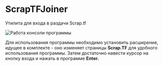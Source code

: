 # ScrapTFJoiner

Утилита для входа в раздачи Scrap.tf

![Работа консоли программы](https://cdn.glitch.global/1e122daa-be0e-4a66-8d7e-38f3ea00b83d/ScrapTF.jpg)

Для использования программы необходимо установить расширение, идущее в комплекте - оно изменяет страницы **Scrap.TF** для удобного использования программы. Затем достаточно навести курсор на кнопку входа и нажать в программе **Enter.**
